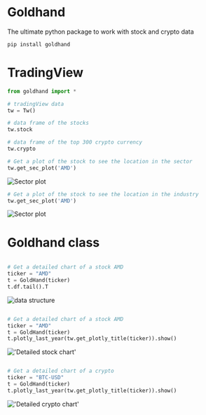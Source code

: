 # Goldhand
The ultimate python package to work with stock and crypto data

```bash
pip install goldhand
```



# TradingView


```python
from goldhand import *

# tradingView data
tw = Tw()

# data frame of the stocks 
tw.stock

# data frame of the top 300 crypto currency
tw.crypto
```

```python
# Get a plot of the stock to see the location in the sector 
tw.get_sec_plot('AMD')

```
![Sector plot](img/sec_plot.png "Sector location of FDS")


```python
# Get a plot of the stock to see the location in the industry 
tw.get_sec_plot('AMD')

```
![Sector plot](img/ind_plot.png  "Sector location of FDS")



# Goldhand class


```python

# Get a detailed chart of a stock AMD
ticker = "AMD"
t = GoldHand(ticker)
t.df.tail().T
```
![data structure](img/df_structure.png "data structure")


```python

# Get a detailed chart of a stock AMD
ticker = "AMD"
t = GoldHand(ticker)
t.plotly_last_year(tw.get_plotly_title(ticker)).show()

```
!['Detailed stock chart'](img/stock_plot.png "Stock plot")

```python

# Get a detailed chart of a crypto
ticker = "BTC-USD"
t = GoldHand(ticker)
t.plotly_last_year(tw.get_plotly_title(ticker)).show()


```
!['Detailed crypto chart'](img/crypto_plot.png "crypto plot")




